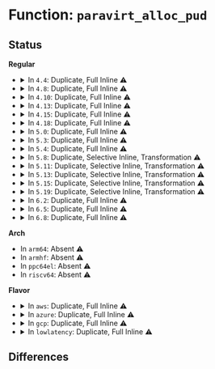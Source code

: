 # Function: <code>paravirt_alloc_pud</code>

## Status
<b>Regular</b>
<ul>
<li>
<details>
<summary>In <code>4.4</code>: Duplicate, Full Inline ⚠️</summary>

**Collision:** Static Duplication

**Inline:** Full

**Transformation:** False

**Instances:**

```
In arch/x86/kernel/espfix_64.c (ffffffff81f672b3)
Location: arch/x86/include/asm/paravirt.h:370
Inline: True
Inline callers:
  - arch/x86/kernel/espfix_64.c:init_espfix_bsp
```
```
In arch/x86/mm/init_64.c (ffffffff8107d56d)
Location: arch/x86/include/asm/paravirt.h:370
Inline: True
```
```
In mm/memory.c (ffffffff811bea22)
Location: arch/x86/include/asm/paravirt.h:370
Inline: True
Inline callers:
  - mm/memory.c:__pud_alloc
```
```
In mm/sparse-vmemmap.c (ffffffff8181f4ce)
Location: arch/x86/include/asm/paravirt.h:370
Inline: True
Inline callers:
  - mm/sparse-vmemmap.c:vmemmap_pgd_populate
```
</details>
</li>
<li>
<details>
<summary>In <code>4.8</code>: Duplicate, Full Inline ⚠️</summary>

**Collision:** Static Duplication

**Inline:** Full

**Transformation:** False

**Instances:**

```
In arch/x86/kernel/espfix_64.c (ffffffff81f8f169)
Location: arch/x86/include/asm/paravirt.h:360
Inline: True
Inline callers:
  - arch/x86/kernel/espfix_64.c:init_espfix_bsp
```
```
In arch/x86/mm/init_64.c (ffffffff8107f052)
Location: arch/x86/include/asm/paravirt.h:360
Inline: True
```
```
In arch/x86/platform/efi/efi_64.c (ffffffff81fa37e2)
Location: arch/x86/include/asm/paravirt.h:360
Inline: True
Inline callers:
  - arch/x86/platform/efi/efi_64.c:efi_alloc_page_tables
```
```
In mm/memory.c (ffffffff811da850)
Location: arch/x86/include/asm/paravirt.h:360
Inline: True
Inline callers:
  - mm/memory.c:__pud_alloc
```
```
In mm/sparse-vmemmap.c (ffffffff81899bbf)
Location: arch/x86/include/asm/paravirt.h:360
Inline: True
Inline callers:
  - mm/sparse-vmemmap.c:vmemmap_pgd_populate
```
</details>
</li>
<li>
<details>
<summary>In <code>4.10</code>: Duplicate, Full Inline ⚠️</summary>

**Collision:** Static Duplication

**Inline:** Full

**Transformation:** False

**Instances:**

```
In arch/x86/kernel/espfix_64.c (ffffffff81fca4f8)
Location: arch/x86/include/asm/paravirt.h:351
Inline: True
Inline callers:
  - arch/x86/kernel/espfix_64.c:init_espfix_bsp
```
```
In arch/x86/mm/init_64.c (ffffffff81083708)
Location: arch/x86/include/asm/paravirt.h:351
Inline: True
```
```
In arch/x86/platform/efi/efi_64.c (ffffffff81fdf12c)
Location: arch/x86/include/asm/paravirt.h:351
Inline: True
Inline callers:
  - arch/x86/platform/efi/efi_64.c:efi_alloc_page_tables
```
```
In mm/memory.c (ffffffff811ea3c0)
Location: arch/x86/include/asm/paravirt.h:351
Inline: True
Inline callers:
  - mm/memory.c:__pud_alloc
```
```
In mm/sparse-vmemmap.c (ffffffff818ce271)
Location: arch/x86/include/asm/paravirt.h:351
Inline: True
Inline callers:
  - mm/sparse-vmemmap.c:vmemmap_pgd_populate
```
</details>
</li>
<li>
<details>
<summary>In <code>4.13</code>: Duplicate, Full Inline ⚠️</summary>

**Collision:** Static Duplication

**Inline:** Full

**Transformation:** False

**Instances:**

```
In arch/x86/kernel/espfix_64.c (ffffffff820aac9e)
Location: arch/x86/include/asm/paravirt.h:349
Inline: True
Inline callers:
  - arch/x86/kernel/espfix_64.c:init_espfix_bsp
```
```
In arch/x86/mm/init_64.c (ffffffff8106beee)
Location: arch/x86/include/asm/paravirt.h:349
Inline: True
Inline callers:
  - arch/x86/mm/init_64.c:fill_pud
```
```
In mm/memory.c (ffffffff811f5440)
Location: arch/x86/include/asm/paravirt.h:349
Inline: True
Inline callers:
  - mm/memory.c:__pud_alloc
```
```
In mm/sparse-vmemmap.c (ffffffff819056fa)
Location: arch/x86/include/asm/paravirt.h:349
Inline: True
```
</details>
</li>
<li>
<details>
<summary>In <code>4.15</code>: Duplicate, Full Inline ⚠️</summary>

**Collision:** Static Duplication

**Inline:** Full

**Transformation:** False

**Instances:**

```
In arch/x86/kernel/espfix_64.c (ffffffff826b1416)
Location: arch/x86/include/asm/paravirt.h:341
Inline: True
Inline callers:
  - arch/x86/kernel/espfix_64.c:init_espfix_bsp
```
```
In arch/x86/mm/init_64.c (ffffffff8107090e)
Location: arch/x86/include/asm/paravirt.h:341
Inline: True
Inline callers:
  - arch/x86/mm/init_64.c:fill_pud
```
```
In mm/memory.c (ffffffff8120e309)
Location: arch/x86/include/asm/paravirt.h:341
Inline: True
Inline callers:
  - mm/memory.c:__pud_alloc
```
```
In mm/sparse-vmemmap.c (ffffffff8198f764)
Location: arch/x86/include/asm/paravirt.h:341
Inline: True
```
</details>
</li>
<li>
<details>
<summary>In <code>4.18</code>: Duplicate, Full Inline ⚠️</summary>

**Collision:** Static Duplication

**Inline:** Full

**Transformation:** False

**Instances:**

```
In arch/x86/kernel/espfix_64.c (ffffffff826daacf)
Location: arch/x86/include/asm/paravirt.h:341
Inline: True
Inline callers:
  - arch/x86/kernel/espfix_64.c:init_espfix_bsp
```
```
In arch/x86/mm/init_64.c (ffffffff81073709)
Location: arch/x86/include/asm/paravirt.h:341
Inline: True
Inline callers:
  - arch/x86/mm/init_64.c:fill_pud
```
```
In mm/memory.c (ffffffff8122ed06)
Location: arch/x86/include/asm/paravirt.h:341
Inline: True
Inline callers:
  - mm/memory.c:__pud_alloc
```
```
In mm/sparse-vmemmap.c (ffffffff819ebfd0)
Location: arch/x86/include/asm/paravirt.h:341
Inline: True
Inline callers:
  - mm/sparse-vmemmap.c:vmemmap_p4d_populate
```
</details>
</li>
<li>
<details>
<summary>In <code>5.0</code>: Duplicate, Full Inline ⚠️</summary>

**Collision:** Static Duplication

**Inline:** Full

**Transformation:** False

**Instances:**

```
In arch/x86/kernel/espfix_64.c (ffffffff82890eb1)
Location: arch/x86/include/asm/paravirt.h:355
Inline: True
Inline callers:
  - arch/x86/kernel/espfix_64.c:init_espfix_bsp
```
```
In arch/x86/mm/init_64.c (ffffffff81a24869)
Location: arch/x86/include/asm/paravirt.h:355
Inline: True
Inline callers:
  - arch/x86/mm/init_64.c:kernel_physical_mapping_init
  - arch/x86/mm/init_64.c:fill_pud
```
```
In mm/memory.c (ffffffff81241796)
Location: arch/x86/include/asm/paravirt.h:355
Inline: True
Inline callers:
  - mm/memory.c:__pud_alloc
```
```
In mm/sparse-vmemmap.c (ffffffff81a2723e)
Location: arch/x86/include/asm/paravirt.h:355
Inline: True
Inline callers:
  - mm/sparse-vmemmap.c:vmemmap_p4d_populate
```
</details>
</li>
<li>
<details>
<summary>In <code>5.3</code>: Duplicate, Full Inline ⚠️</summary>

**Collision:** Static Duplication

**Inline:** Full

**Transformation:** False

**Instances:**

```
In arch/x86/kernel/espfix_64.c (ffffffff828a841c)
Location: arch/x86/include/asm/paravirt.h:355
Inline: True
Inline callers:
  - arch/x86/kernel/espfix_64.c:init_espfix_bsp
```
```
In arch/x86/mm/init_64.c (ffffffff81a94bc7)
Location: arch/x86/include/asm/paravirt.h:355
Inline: True
Inline callers:
  - arch/x86/mm/init_64.c:__kernel_physical_mapping_init
  - arch/x86/mm/init_64.c:__kernel_physical_mapping_init
  - arch/x86/mm/init_64.c:fill_pud
```
```
In mm/memory.c (ffffffff81254116)
Location: arch/x86/include/asm/paravirt.h:355
Inline: True
Inline callers:
  - mm/memory.c:__pud_alloc
```
```
In mm/sparse-vmemmap.c (ffffffff81a97aec)
Location: arch/x86/include/asm/paravirt.h:355
Inline: True
Inline callers:
  - mm/sparse-vmemmap.c:vmemmap_p4d_populate
```
</details>
</li>
<li>
<details>
<summary>In <code>5.4</code>: Duplicate, Full Inline ⚠️</summary>

**Collision:** Static Duplication

**Inline:** Full

**Transformation:** False

**Instances:**

```
In arch/x86/kernel/espfix_64.c (ffffffff828ab47c)
Location: arch/x86/include/asm/paravirt.h:343
Inline: True
Inline callers:
  - arch/x86/kernel/espfix_64.c:init_espfix_bsp
```
```
In arch/x86/mm/init_64.c (ffffffff81acc4a7)
Location: arch/x86/include/asm/paravirt.h:343
Inline: True
Inline callers:
  - arch/x86/mm/init_64.c:__kernel_physical_mapping_init
  - arch/x86/mm/init_64.c:__kernel_physical_mapping_init
  - arch/x86/mm/init_64.c:fill_pud
```
```
In mm/memory.c (ffffffff81262676)
Location: arch/x86/include/asm/paravirt.h:343
Inline: True
Inline callers:
  - mm/memory.c:__pud_alloc
```
```
In mm/sparse-vmemmap.c (ffffffff81acf3ba)
Location: arch/x86/include/asm/paravirt.h:343
Inline: True
Inline callers:
  - mm/sparse-vmemmap.c:vmemmap_p4d_populate
```
</details>
</li>
<li>
<details>
<summary>In <code>5.8</code>: Duplicate, Selective Inline, Transformation ⚠️</summary>

**Collision:** Static Duplication

**Inline:** Selective

**Transformation:** True

**Instances:**

```
In arch/x86/kernel/espfix_64.c (ffffffff82cd078d)
Location: arch/x86/include/asm/paravirt.h:357
Inline: True
Inline callers:
  - arch/x86/kernel/espfix_64.c:init_espfix_bsp
```
```
In arch/x86/mm/init_64.c (ffffffff81084cc9)
Location: arch/x86/include/asm/paravirt.h:357
Inline: True
Inline callers:
  - arch/x86/mm/init_64.c:fill_pud
```
```
In mm/memory.c (ffffffff81292576)
Location: arch/x86/include/asm/paravirt.h:357
Inline: True
Inline callers:
  - mm/memory.c:__pud_alloc
```
```
In mm/sparse-vmemmap.c (ffffffff81bc7db9)
Location: arch/x86/include/asm/paravirt.h:357
Inline: True
Inline callers:
  - mm/sparse-vmemmap.c:vmemmap_p4d_populate
```
**Symbols:**

```
ffffffff81086280-ffffffff81086297: paravirt_alloc_pud.constprop.0 (STB_LOCAL)
```
</details>
</li>
<li>
<details>
<summary>In <code>5.11</code>: Duplicate, Selective Inline, Transformation ⚠️</summary>

**Collision:** Static Duplication

**Inline:** Selective

**Transformation:** True

**Instances:**

```
In arch/x86/kernel/espfix_64.c (ffffffff82fbc5cd)
Location: arch/x86/include/asm/paravirt.h:353
Inline: True
Inline callers:
  - arch/x86/kernel/espfix_64.c:init_espfix_bsp
```
```
In arch/x86/mm/init_64.c (ffffffff810861d9)
Location: arch/x86/include/asm/paravirt.h:353
Inline: True
Inline callers:
  - arch/x86/mm/init_64.c:fill_pud
```
```
In mm/memory.c (ffffffff8129ce26)
Location: arch/x86/include/asm/paravirt.h:353
Inline: True
Inline callers:
  - mm/memory.c:__pud_alloc
```
```
In mm/sparse-vmemmap.c (ffffffff81c40ae4)
Location: arch/x86/include/asm/paravirt.h:353
Inline: True
Inline callers:
  - mm/sparse-vmemmap.c:vmemmap_p4d_populate
```
**Symbols:**

```
ffffffff81bd8bc4-ffffffff81bd8bdb: paravirt_alloc_pud.constprop.0 (STB_LOCAL)
```
</details>
</li>
<li>
<details>
<summary>In <code>5.13</code>: Duplicate, Selective Inline, Transformation ⚠️</summary>

**Collision:** Static Duplication

**Inline:** Selective

**Transformation:** True

**Instances:**

```
In arch/x86/kernel/espfix_64.c (ffffffff81bc6064)
Location: arch/x86/include/asm/paravirt.h:370
Inline: True
```
```
In arch/x86/mm/init_64.c (ffffffff81086ce9)
Location: arch/x86/include/asm/paravirt.h:370
Inline: True
Inline callers:
  - arch/x86/mm/init_64.c:fill_pud
```
```
In mm/memory.c (ffffffff812a2506)
Location: arch/x86/include/asm/paravirt.h:370
Inline: True
Inline callers:
  - mm/memory.c:__pud_alloc
```
```
In mm/sparse-vmemmap.c (ffffffff81c32a46)
Location: arch/x86/include/asm/paravirt.h:370
Inline: True
Inline callers:
  - mm/sparse-vmemmap.c:vmemmap_p4d_populate
```
**Symbols:**

```
ffffffff81bcaa7a-ffffffff81bcaa91: paravirt_alloc_pud.constprop.0 (STB_LOCAL)
```
</details>
</li>
<li>
<details>
<summary>In <code>5.15</code>: Duplicate, Selective Inline, Transformation ⚠️</summary>

**Collision:** Static Duplication

**Inline:** Selective

**Transformation:** True

**Instances:**

```
In arch/x86/kernel/espfix_64.c (ffffffff81c99035)
Location: arch/x86/include/asm/paravirt.h:370
Inline: True
```
```
In arch/x86/mm/init_64.c (ffffffff81095ff9)
Location: arch/x86/include/asm/paravirt.h:370
Inline: True
Inline callers:
  - arch/x86/mm/init_64.c:fill_pud
```
```
In mm/memory.c (ffffffff812e3876)
Location: arch/x86/include/asm/paravirt.h:370
Inline: True
Inline callers:
  - mm/memory.c:__pud_alloc
```
```
In mm/sparse-vmemmap.c (ffffffff81d51416)
Location: arch/x86/include/asm/paravirt.h:370
Inline: True
Inline callers:
  - mm/sparse-vmemmap.c:vmemmap_p4d_populate
```
**Symbols:**

```
ffffffff81c9ff62-ffffffff81c9ff79: paravirt_alloc_pud.constprop.0 (STB_LOCAL)
```
</details>
</li>
<li>
<details>
<summary>In <code>5.19</code>: Duplicate, Selective Inline, Transformation ⚠️</summary>

**Collision:** Static Duplication

**Inline:** Selective

**Transformation:** True

**Instances:**

```
In arch/x86/kernel/espfix_64.c (ffffffff81e48602)
Location: arch/x86/include/asm/paravirt.h:376
Inline: True
```
```
In arch/x86/mm/init_64.c (ffffffff810a8880)
Location: arch/x86/include/asm/paravirt.h:376
Inline: True
Inline callers:
  - arch/x86/mm/init_64.c:fill_pud
```
```
In mm/percpu.c (ffffffff8348b923)
Location: arch/x86/include/asm/paravirt.h:376
Inline: True
Inline callers:
  - mm/percpu.c:pcpu_populate_pte
```
```
In mm/memory.c (ffffffff81344c18)
Location: arch/x86/include/asm/paravirt.h:376
Inline: True
Inline callers:
  - mm/memory.c:__pud_alloc
```
```
In mm/sparse-vmemmap.c (ffffffff81f216aa)
Location: arch/x86/include/asm/paravirt.h:376
Inline: True
Inline callers:
  - mm/sparse-vmemmap.c:vmemmap_p4d_populate
```
**Symbols:**

```
ffffffff810a7f80-ffffffff810a7fb0: paravirt_alloc_pud.constprop.0 (STB_LOCAL)
```
</details>
</li>
<li>
<details>
<summary>In <code>6.2</code>: Duplicate, Full Inline ⚠️</summary>

**Collision:** Static Duplication

**Inline:** Full

**Transformation:** False

**Instances:**

```
In arch/x86/kernel/espfix_64.c (ffffffff810566a9)
Location: arch/x86/include/asm/paravirt.h:376
Inline: True
```
```
In arch/x86/mm/init_64.c (ffffffff820c7126)
Location: arch/x86/include/asm/paravirt.h:376
Inline: True
Inline callers:
  - arch/x86/mm/init_64.c:__kernel_physical_mapping_init
  - arch/x86/mm/init_64.c:__kernel_physical_mapping_init
  - arch/x86/mm/init_64.c:phys_p4d_init
  - arch/x86/mm/init_64.c:phys_p4d_init
  - arch/x86/mm/init_64.c:fill_pud
```
```
In mm/percpu.c (ffffffff83ebc829)
Location: arch/x86/include/asm/paravirt.h:376
Inline: True
Inline callers:
  - mm/percpu.c:pcpu_populate_pte
```
```
In mm/memory.c (ffffffff813bce38)
Location: arch/x86/include/asm/paravirt.h:376
Inline: True
Inline callers:
  - mm/memory.c:__pud_alloc
```
```
In mm/sparse-vmemmap.c (ffffffff820cb842)
Location: arch/x86/include/asm/paravirt.h:376
Inline: True
Inline callers:
  - mm/sparse-vmemmap.c:vmemmap_p4d_populate
```
</details>
</li>
<li>
<details>
<summary>In <code>6.5</code>: Duplicate, Full Inline ⚠️</summary>

**Collision:** Static Duplication

**Inline:** Full

**Transformation:** False

**Instances:**

```
In arch/x86/kernel/espfix_64.c (ffffffff81057679)
Location: arch/x86/include/asm/paravirt.h:371
Inline: True
```
```
In arch/x86/mm/init_64.c (ffffffff8214b198)
Location: arch/x86/include/asm/paravirt.h:371
Inline: True
Inline callers:
  - arch/x86/mm/init_64.c:__kernel_physical_mapping_init
  - arch/x86/mm/init_64.c:__kernel_physical_mapping_init
  - arch/x86/mm/init_64.c:phys_p4d_init
  - arch/x86/mm/init_64.c:phys_p4d_init
  - arch/x86/mm/init_64.c:fill_pud
```
```
In mm/percpu.c (ffffffff836e4ea9)
Location: arch/x86/include/asm/paravirt.h:371
Inline: True
Inline callers:
  - mm/percpu.c:pcpu_populate_pte
```
```
In mm/memory.c (ffffffff813f1b6e)
Location: arch/x86/include/asm/paravirt.h:371
Inline: True
Inline callers:
  - mm/memory.c:__pud_alloc
```
```
In mm/sparse-vmemmap.c (ffffffff8214fad2)
Location: arch/x86/include/asm/paravirt.h:371
Inline: True
Inline callers:
  - mm/sparse-vmemmap.c:vmemmap_p4d_populate
```
</details>
</li>
<li>
<details>
<summary>In <code>6.8</code>: Duplicate, Full Inline ⚠️</summary>

**Collision:** Static Duplication

**Inline:** Full

**Transformation:** False

**Instances:**

```
In arch/x86/kernel/espfix_64.c (ffffffff838c6e5f)
Location: arch/x86/include/asm/paravirt.h:373
Inline: True
Inline callers:
  - arch/x86/kernel/espfix_64.c:init_espfix_bsp
```
```
In arch/x86/mm/init_64.c (ffffffff8222dc48)
Location: arch/x86/include/asm/paravirt.h:373
Inline: True
Inline callers:
  - arch/x86/mm/init_64.c:__kernel_physical_mapping_init
  - arch/x86/mm/init_64.c:__kernel_physical_mapping_init
  - arch/x86/mm/init_64.c:phys_p4d_init
  - arch/x86/mm/init_64.c:phys_p4d_init
  - arch/x86/mm/init_64.c:fill_pud
```
```
In mm/percpu.c (ffffffff813f90e8)
Location: arch/x86/include/asm/paravirt.h:373
Inline: True
```
```
In mm/memory.c (ffffffff814150d8)
Location: arch/x86/include/asm/paravirt.h:373
Inline: True
Inline callers:
  - mm/memory.c:p4d_populate
```
```
In mm/sparse-vmemmap.c (ffffffff81488e58)
Location: arch/x86/include/asm/paravirt.h:373
Inline: True
```
</details>
</li>
</ul>
<b>Arch</b>
<ul>
<li>
In <code>arm64</code>: Absent ⚠️
</li>
<li>
In <code>armhf</code>: Absent ⚠️
</li>
<li>
In <code>ppc64el</code>: Absent ⚠️
</li>
<li>
In <code>riscv64</code>: Absent ⚠️
</li>
</ul>
<b>Flavor</b>
<ul>
<li>
<details>
<summary>In <code>aws</code>: Duplicate, Full Inline ⚠️</summary>

**Collision:** Static Duplication

**Inline:** Full

**Transformation:** False

**Instances:**

```
In arch/x86/kernel/espfix_64.c (ffffffff8289948e)
Location: arch/x86/include/asm/paravirt.h:343
Inline: True
Inline callers:
  - arch/x86/kernel/espfix_64.c:init_espfix_bsp
```
```
In arch/x86/mm/init_64.c (ffffffff81a6b317)
Location: arch/x86/include/asm/paravirt.h:343
Inline: True
Inline callers:
  - arch/x86/mm/init_64.c:__kernel_physical_mapping_init
  - arch/x86/mm/init_64.c:__kernel_physical_mapping_init
  - arch/x86/mm/init_64.c:fill_pud
```
```
In mm/memory.c (ffffffff8125acc6)
Location: arch/x86/include/asm/paravirt.h:343
Inline: True
Inline callers:
  - mm/memory.c:__pud_alloc
```
```
In mm/sparse-vmemmap.c (ffffffff81a6e22a)
Location: arch/x86/include/asm/paravirt.h:343
Inline: True
Inline callers:
  - mm/sparse-vmemmap.c:vmemmap_p4d_populate
```
</details>
</li>
<li>
<details>
<summary>In <code>azure</code>: Duplicate, Full Inline ⚠️</summary>

**Collision:** Static Duplication

**Inline:** Full

**Transformation:** False

**Instances:**

```
In arch/x86/kernel/espfix_64.c (0)
Location: arch/x86/include/asm/pgalloc.h:23
Inline: True
```
```
In arch/x86/mm/init_64.c (0)
Location: arch/x86/include/asm/pgalloc.h:23
Inline: True
```
```
In mm/memory.c (0)
Location: arch/x86/include/asm/pgalloc.h:23
Inline: True
```
```
In mm/sparse-vmemmap.c (0)
Location: arch/x86/include/asm/pgalloc.h:23
Inline: True
```
</details>
</li>
<li>
<details>
<summary>In <code>gcp</code>: Duplicate, Full Inline ⚠️</summary>

**Collision:** Static Duplication

**Inline:** Full

**Transformation:** False

**Instances:**

```
In arch/x86/kernel/espfix_64.c (ffffffff828ac46e)
Location: arch/x86/include/asm/paravirt.h:343
Inline: True
Inline callers:
  - arch/x86/kernel/espfix_64.c:init_espfix_bsp
```
```
In arch/x86/mm/init_64.c (ffffffff81ad7727)
Location: arch/x86/include/asm/paravirt.h:343
Inline: True
Inline callers:
  - arch/x86/mm/init_64.c:__kernel_physical_mapping_init
  - arch/x86/mm/init_64.c:__kernel_physical_mapping_init
  - arch/x86/mm/init_64.c:fill_pud
```
```
In mm/memory.c (ffffffff81258a66)
Location: arch/x86/include/asm/paravirt.h:343
Inline: True
Inline callers:
  - mm/memory.c:__pud_alloc
```
```
In mm/sparse-vmemmap.c (ffffffff81ada63a)
Location: arch/x86/include/asm/paravirt.h:343
Inline: True
Inline callers:
  - mm/sparse-vmemmap.c:vmemmap_p4d_populate
```
</details>
</li>
<li>
<details>
<summary>In <code>lowlatency</code>: Duplicate, Full Inline ⚠️</summary>

**Collision:** Static Duplication

**Inline:** Full

**Transformation:** False

**Instances:**

```
In arch/x86/kernel/espfix_64.c (ffffffff828ac48c)
Location: arch/x86/include/asm/paravirt.h:343
Inline: True
Inline callers:
  - arch/x86/kernel/espfix_64.c:init_espfix_bsp
```
```
In arch/x86/mm/init_64.c (ffffffff81ae3be7)
Location: arch/x86/include/asm/paravirt.h:343
Inline: True
Inline callers:
  - arch/x86/mm/init_64.c:__kernel_physical_mapping_init
  - arch/x86/mm/init_64.c:__kernel_physical_mapping_init
  - arch/x86/mm/init_64.c:fill_pud
```
```
In mm/memory.c (ffffffff81268466)
Location: arch/x86/include/asm/paravirt.h:343
Inline: True
Inline callers:
  - mm/memory.c:__pud_alloc
```
```
In mm/sparse-vmemmap.c (ffffffff81ae6af0)
Location: arch/x86/include/asm/paravirt.h:343
Inline: True
Inline callers:
  - mm/sparse-vmemmap.c:vmemmap_p4d_populate
```
</details>
</li>
</ul>

## Differences
